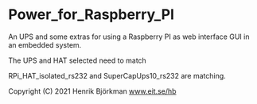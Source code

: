 # Power_for_Raspberry_PI
An UPS and some extras for using a Raspberry PI as web interface GUI in an embedded system.





The UPS and HAT selected need to match

RPi_HAT_isolated_rs232 and SuperCapUps10_rs232 are matching.






Copyright (C) 2021
Henrik Björkman
www.eit.se/hb



